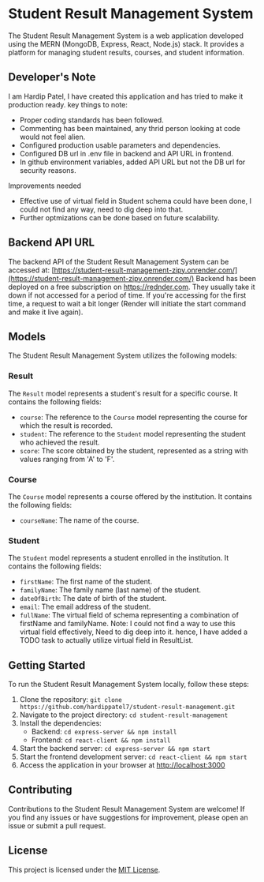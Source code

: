 # Student Result Management System

The Student Result Management System is a web application developed using the MERN (MongoDB, Express, React, Node.js) stack. It provides a platform for managing student results, courses, and student information.

## Developer's Note
I am Hardip Patel, I have created this application and has tried to make it production ready. key things to note:
- Proper coding standards has been followed.
- Commenting has been maintained, any thrid person looking at code would not feel alien.
- Configured production usable parameters and dependencies.
- Configured DB url in .env file in backend and API URL in frontend.
- In github environment variables, added API URL but not the DB url for security reasons.

Improvements needed
- Effective use of virtual field in Student schema could have been done, I could not find any way, need to dig deep into that.
- Further optmizations can be done based on future scalability.

## Backend API URL

The backend API of the Student Result Management System can be accessed at: [https://student-result-management-zipy.onrender.com/](https://student-result-management-zipy.onrender.com/)
Backend has been deployed on a free subscription on https://rednder.com. They usually take it down if not accessed for a period of time. If you're accessing for the first time, a request to wait a bit longer (Render will initiate the start command and make it live again).

## Models

The Student Result Management System utilizes the following models:

### Result

The `Result` model represents a student's result for a specific course. It contains the following fields:

- `course`: The reference to the `Course` model representing the course for which the result is recorded.
- `student`: The reference to the `Student` model representing the student who achieved the result.
- `score`: The score obtained by the student, represented as a string with values ranging from 'A' to 'F'.

### Course

The `Course` model represents a course offered by the institution. It contains the following fields:

- `courseName`: The name of the course.

### Student

The `Student` model represents a student enrolled in the institution. It contains the following fields:

- `firstName`: The first name of the student.
- `familyName`: The family name (last name) of the student.
- `dateOfBirth`: The date of birth of the student.
- `email`: The email address of the student.
- `fullName`: The virtual field of schema representing a combination of firstName and familyName.
Note: I could not find a way to use this virtual field effectively, Need to dig deep into it. hence, I have added a TODO task to actually utilize virtual field in ResultList. 

## Getting Started

To run the Student Result Management System locally, follow these steps:

1. Clone the repository: `git clone https://github.com/hardippatel7/student-result-management.git`
2. Navigate to the project directory: `cd student-result-management`
3. Install the dependencies:
   - Backend: `cd express-server && npm install`
   - Frontend: `cd react-client && npm install`
4. Start the backend server: `cd express-server && npm start`
5. Start the frontend development server: `cd react-client && npm start`
6. Access the application in your browser at [http://localhost:3000](http://localhost:3000)

## Contributing

Contributions to the Student Result Management System are welcome! If you find any issues or have suggestions for improvement, please open an issue or submit a pull request.

## License

This project is licensed under the [MIT License](LICENSE).
